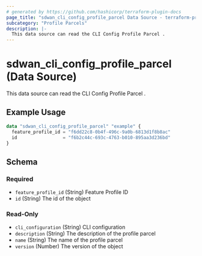 ```yaml
---
# generated by https://github.com/hashicorp/terraform-plugin-docs
page_title: "sdwan_cli_config_profile_parcel Data Source - terraform-provider-sdwan"
subcategory: "Profile Parcels"
description: |-
  This data source can read the CLI Config Profile Parcel .
---
```


# sdwan_cli_config_profile_parcel (Data Source)

This data source can read the CLI Config Profile Parcel .

## Example Usage

```terraform
data "sdwan_cli_config_profile_parcel" "example" {
  feature_profile_id = "f6dd22c8-0b4f-496c-9a0b-6813d1f8b8ac"
  id                 = "f6b2c44c-693c-4763-b010-895aa3d236bd"
}
```

<!-- schema generated by tfplugindocs -->
## Schema

### Required

- `feature_profile_id` (String) Feature Profile ID
- `id` (String) The id of the object

### Read-Only

- `cli_configuration` (String) CLI configuration
- `description` (String) The description of the profile parcel
- `name` (String) The name of the profile parcel
- `version` (Number) The version of the object
